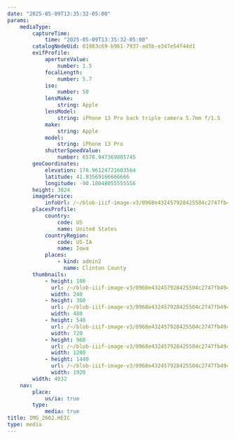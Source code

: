 ```yaml
---
date: "2025-05-09T13:35:32-05:00"
params:
    mediaType:
        captureTime:
            time: "2025-05-09T13:35:32-05:00"
        catalogNodeUid: 01983c69-b961-7937-ad5b-e347e54f44d1
        exifProfile:
            apertureValue:
                number: 1.5
            focalLength:
                number: 5.7
            iso:
                number: 50
            lensMake:
                string: Apple
            lensModel:
                string: iPhone 13 Pro back triple camera 5.7mm f/1.5
            make:
                string: Apple
            model:
                string: iPhone 13 Pro
            shutterSpeedValue:
                number: 6578.947369805745
        geoCoordinates:
            elevation: 178.96124721603564
            latitude: 41.93569166666666
            longitude: -90.18048055555556
        height: 3024
        imageService:
            infoUrl: /~/blob-iiif-image-v3/0968e432457928425504c2747fb4947b245995ba4123b2beb217a3cb5452381f/info.json
        placesProfile:
            country:
                code: US
                name: United States
            countryRegion:
                code: US-IA
                name: Iowa
            places:
                - kind: admin2
                  name: Clinton County
        thumbnails:
            - height: 180
              url: /~/blob-iiif-image-v3/0968e432457928425504c2747fb4947b245995ba4123b2beb217a3cb5452381f/full/240%2C180/0/default.jpg
              width: 240
            - height: 360
              url: /~/blob-iiif-image-v3/0968e432457928425504c2747fb4947b245995ba4123b2beb217a3cb5452381f/full/480%2C360/0/default.jpg
              width: 480
            - height: 540
              url: /~/blob-iiif-image-v3/0968e432457928425504c2747fb4947b245995ba4123b2beb217a3cb5452381f/full/720%2C540/0/default.jpg
              width: 720
            - height: 960
              url: /~/blob-iiif-image-v3/0968e432457928425504c2747fb4947b245995ba4123b2beb217a3cb5452381f/full/1280%2C960/0/default.jpg
              width: 1280
            - height: 1440
              url: /~/blob-iiif-image-v3/0968e432457928425504c2747fb4947b245995ba4123b2beb217a3cb5452381f/full/1920%2C1440/0/default.jpg
              width: 1920
        width: 4032
    nav:
        place:
            us/ia: true
        type:
            media: true
title: IMG_2602.HEIC
type: media
---
```

